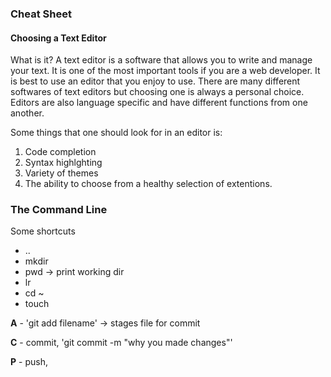 ### Cheat Sheet ###
#### Choosing a Text Editor ####
What is it?
A text editor is a software that allows you to write and manage your text. It is one of the most important tools if you are a web developer. It is best to use an editor that you enjoy to use. There are many different softwares of text editors but choosing one is always a personal choice. Editors are also language specific and have different functions from one another.

Some things that one should look for in an editor is:

1. Code completion
1. Syntax highlghting
1. Variety of themes
1. The ability to choose from a healthy selection of extentions.


### The Command Line ###
Some shortcuts

- ..
- mkdir
- pwd -> print working dir
- lr
- cd ~
- touch

**A** - 'git add filename' -> stages file for commit
  
**C** - commit, 'git commit -m "why you made changes"'

**P** - push, 
